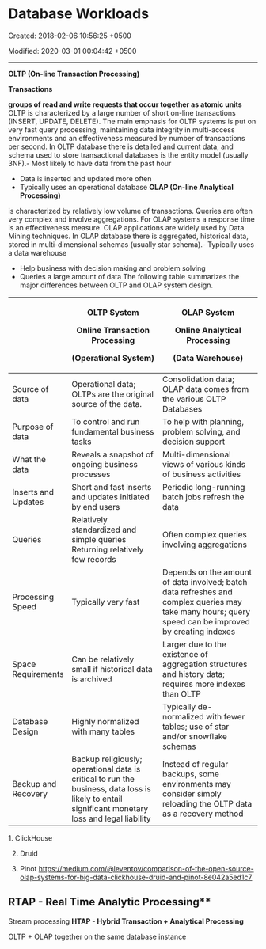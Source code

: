 # Database Workloads

Created: 2018-02-06 10:56:25 +0500

Modified: 2020-03-01 00:04:42 +0500

---

**OLTP (On-line Transaction Processing)**

**Transactions**

**groups of read and write requests that occur together as atomic units**
OLTP is characterized by a large number of short on-line transactions (INSERT, UPDATE, DELETE). The main emphasis for OLTP systems is put on very fast query processing, maintaining data integrity in multi-access environments and an effectiveness measured by number of transactions per second. In OLTP database there is detailed and current data, and schema used to store transactional databases is the entity model (usually 3NF).-   Most likely to have data from the past hour
-   Data is inserted and updated more often
-   Typically uses an operational database
**OLAP (On-line Analytical Processing)**

is characterized by relatively low volume of transactions. Queries are often very complex and involve aggregations. For OLAP systems a response time is an effectiveness measure. OLAP applications are widely used by Data Mining techniques. In OLAP database there is aggregated, historical data, stored in multi-dimensional schemas (usually star schema).-   Typically uses a data warehouse
-   Help business with decision making and problem solving
-   Queries a large amount of data
The following table summarizes the major differences between OLTP and OLAP system design.

<table>
<colgroup>
<col style="width: 14%" />
<col style="width: 40%" />
<col style="width: 44%" />
</colgroup>
<thead>
<tr class="header">
<th></th>
<th><p><strong>OLTP System</strong></p>
<p><strong>Online Transaction Processing</strong></p>
<p><strong>(Operational System)</strong></p></th>
<th><p><strong>OLAP System</strong></p>
<p><strong>Online Analytical Processing</strong></p>
<p><strong>(Data Warehouse)</strong></p></th>
</tr>
</thead>
<tbody>
<tr class="odd">
<td>Source of data</td>
<td>Operational data; OLTPs are the original source of the data.</td>
<td>Consolidation data; OLAP data comes from the various OLTP Databases</td>
</tr>
<tr class="even">
<td>Purpose of data</td>
<td>To control and run fundamental business tasks</td>
<td>To help with planning, problem solving, and decision support</td>
</tr>
<tr class="odd">
<td>What the data</td>
<td>Reveals a snapshot of ongoing business processes</td>
<td>Multi-dimensional views of various kinds of business activities</td>
</tr>
<tr class="even">
<td>Inserts and Updates</td>
<td>Short and fast inserts and updates initiated by end users</td>
<td>Periodic long-running batch jobs refresh the data</td>
</tr>
<tr class="odd">
<td>Queries</td>
<td>Relatively standardized and simple queries Returning relatively few records</td>
<td>Often complex queries involving aggregations</td>
</tr>
<tr class="even">
<td>Processing Speed</td>
<td>Typically very fast</td>
<td>Depends on the amount of data involved; batch data refreshes and complex queries may take many hours; query speed can be improved by creating indexes</td>
</tr>
<tr class="odd">
<td>Space Requirements</td>
<td>Can be relatively small if historical data is archived</td>
<td>Larger due to the existence of aggregation structures and history data; requires more indexes than OLTP</td>
</tr>
<tr class="even">
<td>Database Design</td>
<td>Highly normalized with many tables</td>
<td>Typically de-normalized with fewer tables; use of star and/or snowflake schemas</td>
</tr>
<tr class="odd">
<td>Backup and Recovery</td>
<td>Backup religiously; operational data is critical to run the business, data loss is likely to entail significant monetary loss and legal liability</td>
<td>Instead of regular backups, some environments may consider simply reloading the OLTP data as a recovery method</td>
</tr>
</tbody>
</table>
1.  ClickHouse

2.  Druid

3.  Pinot
<https://medium.com/@leventov/comparison-of-the-open-source-olap-systems-for-big-data-clickhouse-druid-and-pinot-8e042a5ed1c7>

## RTAP - Real Time Analytic Processing**

Stream processing
**HTAP - Hybrid Transaction + Analytical Processing**

OLTP + OLAP together on the same database instance
